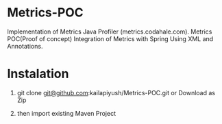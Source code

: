 Metrics-POC
===========

Implementation of Metrics Java Profiler (metrics.codahale.com). Metrics POC(Proof of concept)
Integration of Metrics with Spring Using XML and Annotations.

Instalation
===========

1.  git clone git@github.com:kailapiyush/Metrics-POC.git
    or
    Download as Zip

2.  then import existing Maven Project
